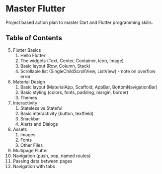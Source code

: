 # Master Flutter

Project based action plan to master Dart and Flutter programming skills.

## Table of Contents

5. Flutter Basics
   1. Hello Flutter
   2. The widgets (Text, Center, Container, Icon, Image)
   3. Basic layout (Row, Column, Stack)
   4. Scrollable list (SingleChildScrollView, ListView) - note on overflow error
6. Material Design
   1. Basic layout (MaterialApp, Scaffold, AppBar, BottomNavigationBar)
   2. Basic styling (colors, fonts, padding, margin, border)
   3. Themes
7. Interactivity
   1. Stateless vs Stateful
   2. Basic interactivity (button, textfield)
   3. Snackbar
   4. Alerts and Dialogs
8. Assets
   1. Images
   2. Fonts
   3. Other Files
9.  Multipage Flutter
   1. Navigation (push, pop, named routes)
   2. Passing data between pages
   3. Navigation with tabs
